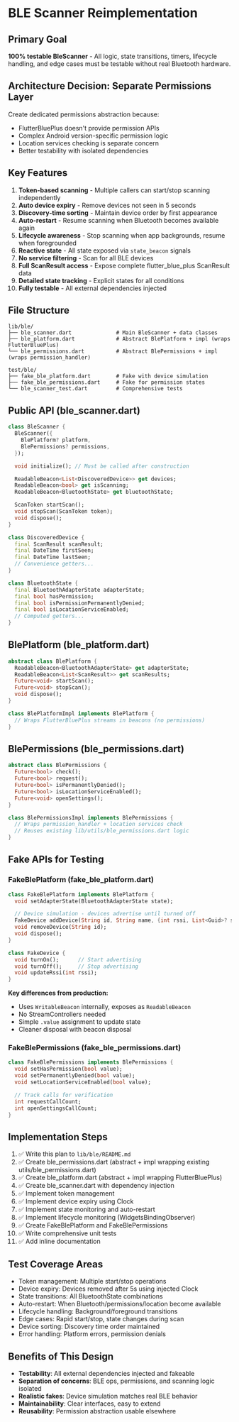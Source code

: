 # BLE Scanner Reimplementation

## Primary Goal
**100% testable BleScanner** - All logic, state transitions, timers, lifecycle handling, and edge cases must be testable without real Bluetooth hardware.

## Architecture Decision: Separate Permissions Layer
Create dedicated permissions abstraction because:
- FlutterBluePlus doesn't provide permission APIs
- Complex Android version-specific permission logic
- Location services checking is separate concern
- Better testability with isolated dependencies

## Key Features
1. **Token-based scanning** - Multiple callers can start/stop scanning independently
2. **Auto device expiry** - Remove devices not seen in 5 seconds
3. **Discovery-time sorting** - Maintain device order by first appearance
4. **Auto-restart** - Resume scanning when Bluetooth becomes available again
5. **Lifecycle awareness** - Stop scanning when app backgrounds, resume when foregrounded
6. **Reactive state** - All state exposed via `state_beacon` signals
7. **No service filtering** - Scan for all BLE devices
8. **Full ScanResult access** - Expose complete flutter_blue_plus ScanResult data
9. **Detailed state tracking** - Explicit states for all conditions
10. **Fully testable** - All external dependencies injected

## File Structure
```
lib/ble/
├── ble_scanner.dart              # Main BleScanner + data classes
├── ble_platform.dart             # Abstract BlePlatform + impl (wraps FlutterBluePlus)
└── ble_permissions.dart          # Abstract BlePermissions + impl (wraps permission_handler)

test/ble/
├── fake_ble_platform.dart        # Fake with device simulation
├── fake_ble_permissions.dart     # Fake for permission states
└── ble_scanner_test.dart         # Comprehensive tests
```

## Public API (ble_scanner.dart)

```dart
class BleScanner {
  BleScanner({
    BlePlatform? platform,
    BlePermissions? permissions,
  });

  void initialize(); // Must be called after construction

  ReadableBeacon<List<DiscoveredDevice>> get devices;
  ReadableBeacon<bool> get isScanning;
  ReadableBeacon<BluetoothState> get bluetoothState;

  ScanToken startScan();
  void stopScan(ScanToken token);
  void dispose();
}

class DiscoveredDevice {
  final ScanResult scanResult;
  final DateTime firstSeen;
  final DateTime lastSeen;
  // Convenience getters...
}

class BluetoothState {
  final BluetoothAdapterState adapterState;
  final bool hasPermission;
  final bool isPermissionPermanentlyDenied;
  final bool isLocationServiceEnabled;
  // Computed getters...
}
```

## BlePlatform (ble_platform.dart)

```dart
abstract class BlePlatform {
  ReadableBeacon<BluetoothAdapterState> get adapterState;
  ReadableBeacon<List<ScanResult>> get scanResults;
  Future<void> startScan();
  Future<void> stopScan();
  void dispose();
}

class BlePlatformImpl implements BlePlatform {
  // Wraps FlutterBluePlus streams in beacons (no permissions)
}
```

## BlePermissions (ble_permissions.dart)

```dart
abstract class BlePermissions {
  Future<bool> check();
  Future<bool> request();
  Future<bool> isPermanentlyDenied();
  Future<bool> isLocationServiceEnabled();
  Future<void> openSettings();
}

class BlePermissionsImpl implements BlePermissions {
  // Wraps permission_handler + location services check
  // Reuses existing lib/utils/ble_permissions.dart logic
}
```

## Fake APIs for Testing

### FakeBlePlatform (fake_ble_platform.dart)
```dart
class FakeBlePlatform implements BlePlatform {
  void setAdapterState(BluetoothAdapterState state);

  // Device simulation - devices advertise until turned off
  FakeDevice addDevice(String id, String name, {int rssi, List<Guid>? services});
  void removeDevice(String id);
  void dispose();
}

class FakeDevice {
  void turnOn();      // Start advertising
  void turnOff();     // Stop advertising
  void updateRssi(int rssi);
}
```

**Key differences from production:**
- Uses `WritableBeacon` internally, exposes as `ReadableBeacon`
- No StreamControllers needed
- Simple `.value` assignment to update state
- Cleaner disposal with beacon disposal

### FakeBlePermissions (fake_ble_permissions.dart)
```dart
class FakeBlePermissions implements BlePermissions {
  void setHasPermission(bool value);
  void setPermanentlyDenied(bool value);
  void setLocationServiceEnabled(bool value);

  // Track calls for verification
  int requestCallCount;
  int openSettingsCallCount;
}
```

## Implementation Steps
1. ✅ Write this plan to `lib/ble/README.md`
2. ✅ Create ble_permissions.dart (abstract + impl wrapping existing utils/ble_permissions.dart)
3. ✅ Create ble_platform.dart (abstract + impl wrapping FlutterBluePlus)
4. ✅ Create ble_scanner.dart with dependency injection
5. ✅ Implement token management
6. ✅ Implement device expiry using Clock
7. ✅ Implement state monitoring and auto-restart
8. ✅ Implement lifecycle monitoring (WidgetsBindingObserver)
9. ✅ Create FakeBlePlatform and FakeBlePermissions
10. ✅ Write comprehensive unit tests
11. ✅ Add inline documentation

## Test Coverage Areas
- Token management: Multiple start/stop operations
- Device expiry: Devices removed after 5s using injected Clock
- State transitions: All BluetoothState combinations
- Auto-restart: When Bluetooth/permissions/location become available
- Lifecycle handling: Background/foreground transitions
- Edge cases: Rapid start/stop, state changes during scan
- Device sorting: Discovery time order maintained
- Error handling: Platform errors, permission denials

## Benefits of This Design
- **Testability**: All external dependencies injected and fakeable
- **Separation of concerns**: BLE ops, permissions, and scanning logic isolated
- **Realistic fakes**: Device simulation matches real BLE behavior
- **Maintainability**: Clear interfaces, easy to extend
- **Reusability**: Permission abstraction usable elsewhere

